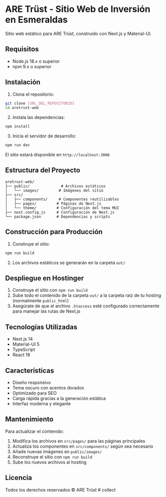 # ARE Trüst - Sitio Web de Inversión en Esmeraldas

Sitio web estático para ARE Trüst, construido con Next.js y Material-UI.

## Requisitos

- Node.js 18.x o superior
- npm 9.x o superior

## Instalación

1. Clona el repositorio:
```bash
git clone [URL_DEL_REPOSITORIO]
cd aretrust-web
```

2. Instala las dependencias:
```bash
npm install
```

3. Inicia el servidor de desarrollo:
```bash
npm run dev
```

El sitio estará disponible en `http://localhost:3000`

## Estructura del Proyecto

```
aretrust-web/
├── public/              # Archivos estáticos
│   └── images/         # Imágenes del sitio
├── src/
│   ├── components/     # Componentes reutilizables
│   ├── pages/         # Páginas de Next.js
│   └── theme/         # Configuración del tema MUI
├── next.config.js     # Configuración de Next.js
└── package.json       # Dependencias y scripts
```

## Construcción para Producción

1. Construye el sitio:
```bash
npm run build
```

2. Los archivos estáticos se generarán en la carpeta `out/`

## Despliegue en Hostinger

1. Construye el sitio con `npm run build`
2. Sube todo el contenido de la carpeta `out/` a la carpeta raíz de tu hosting (normalmente `public_html`)
3. Asegúrate de que el archivo `.htaccess` esté configurado correctamente para manejar las rutas de Next.js

## Tecnologías Utilizadas

- Next.js 14
- Material-UI 5
- TypeScript
- React 18

## Características

- Diseño responsivo
- Tema oscuro con acentos dorados
- Optimizado para SEO
- Carga rápida gracias a la generación estática
- Interfaz moderna y elegante

## Mantenimiento

Para actualizar el contenido:

1. Modifica los archivos en `src/pages/` para las páginas principales
2. Actualiza los componentes en `src/components/` según sea necesario
3. Añade nuevas imágenes en `public/images/`
4. Reconstruye el sitio con `npm run build`
5. Sube los nuevos archivos al hosting

## Licencia

Todos los derechos reservados © ARE Trüst # collect
